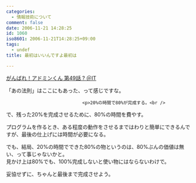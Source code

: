 ```yaml
---
categories:
  - 情報技術について
comment: false
date: 2006-11-21 14:28:25
id: 1060
iso8601: 2006-11-21T14:28:25+09:00
tags:
  - undef
title: 最初はいいんですよ最初は

---
```


<div class="entry-body">
                                 <p><a title="がんばれ！アドミンくん 第49話 ? ＠IT" href="http://www.atmarkit.co.jp/fwin2k/itpropower/admin-kun/049/adminkun049.html">がんばれ！アドミンくん 第49話 ? ＠IT</a></p>

<p>「あの法則」はここにもあった、って感じですな。<br /></p>
                              
                                 <p>20%の時間で80%が完成する。<br />
で、残った20%を完成させるために、80%の時間を費やす。</p>

<p>プログラムを作るとき、ある程度の動作をさせるまではわりと簡単にできるんですが、最後の仕上げには時間が必要になる。</p>

<p>でも、結局、20%の時間でできた80%の物というのは、80%ぶんの価値は無い、って事じゃないかと。<br />
見かけ上は80%でも、100%完成しないと使い物にはならないわけで。</p>

<p>妥協せずに、ちゃんと最後まで完成させよう。<br /></p>
                              </div>
    	